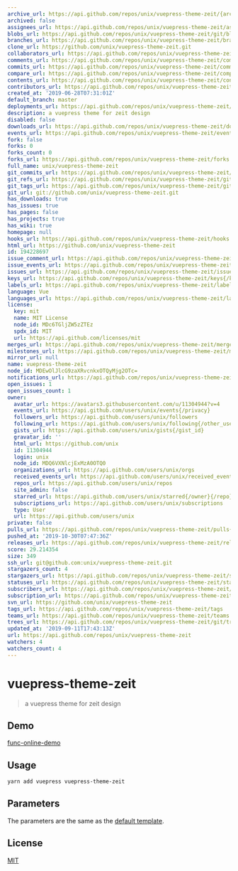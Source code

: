 ```yaml
---
archive_url: https://api.github.com/repos/unix/vuepress-theme-zeit/{archive_format}{/ref}
archived: false
assignees_url: https://api.github.com/repos/unix/vuepress-theme-zeit/assignees{/user}
blobs_url: https://api.github.com/repos/unix/vuepress-theme-zeit/git/blobs{/sha}
branches_url: https://api.github.com/repos/unix/vuepress-theme-zeit/branches{/branch}
clone_url: https://github.com/unix/vuepress-theme-zeit.git
collaborators_url: https://api.github.com/repos/unix/vuepress-theme-zeit/collaborators{/collaborator}
comments_url: https://api.github.com/repos/unix/vuepress-theme-zeit/comments{/number}
commits_url: https://api.github.com/repos/unix/vuepress-theme-zeit/commits{/sha}
compare_url: https://api.github.com/repos/unix/vuepress-theme-zeit/compare/{base}...{head}
contents_url: https://api.github.com/repos/unix/vuepress-theme-zeit/contents/{+path}
contributors_url: https://api.github.com/repos/unix/vuepress-theme-zeit/contributors
created_at: '2019-06-28T07:31:01Z'
default_branch: master
deployments_url: https://api.github.com/repos/unix/vuepress-theme-zeit/deployments
description: a vuepress theme for zeit design
disabled: false
downloads_url: https://api.github.com/repos/unix/vuepress-theme-zeit/downloads
events_url: https://api.github.com/repos/unix/vuepress-theme-zeit/events
fork: false
forks: 0
forks_count: 0
forks_url: https://api.github.com/repos/unix/vuepress-theme-zeit/forks
full_name: unix/vuepress-theme-zeit
git_commits_url: https://api.github.com/repos/unix/vuepress-theme-zeit/git/commits{/sha}
git_refs_url: https://api.github.com/repos/unix/vuepress-theme-zeit/git/refs{/sha}
git_tags_url: https://api.github.com/repos/unix/vuepress-theme-zeit/git/tags{/sha}
git_url: git://github.com/unix/vuepress-theme-zeit.git
has_downloads: true
has_issues: true
has_pages: false
has_projects: true
has_wiki: true
homepage: null
hooks_url: https://api.github.com/repos/unix/vuepress-theme-zeit/hooks
html_url: https://github.com/unix/vuepress-theme-zeit
id: 194228697
issue_comment_url: https://api.github.com/repos/unix/vuepress-theme-zeit/issues/comments{/number}
issue_events_url: https://api.github.com/repos/unix/vuepress-theme-zeit/issues/events{/number}
issues_url: https://api.github.com/repos/unix/vuepress-theme-zeit/issues{/number}
keys_url: https://api.github.com/repos/unix/vuepress-theme-zeit/keys{/key_id}
labels_url: https://api.github.com/repos/unix/vuepress-theme-zeit/labels{/name}
language: Vue
languages_url: https://api.github.com/repos/unix/vuepress-theme-zeit/languages
license:
  key: mit
  name: MIT License
  node_id: MDc6TGljZW5zZTEz
  spdx_id: MIT
  url: https://api.github.com/licenses/mit
merges_url: https://api.github.com/repos/unix/vuepress-theme-zeit/merges
milestones_url: https://api.github.com/repos/unix/vuepress-theme-zeit/milestones{/number}
mirror_url: null
name: vuepress-theme-zeit
node_id: MDEwOlJlcG9zaXRvcnkxOTQyMjg2OTc=
notifications_url: https://api.github.com/repos/unix/vuepress-theme-zeit/notifications{?since,all,participating}
open_issues: 1
open_issues_count: 1
owner:
  avatar_url: https://avatars3.githubusercontent.com/u/11304944?v=4
  events_url: https://api.github.com/users/unix/events{/privacy}
  followers_url: https://api.github.com/users/unix/followers
  following_url: https://api.github.com/users/unix/following{/other_user}
  gists_url: https://api.github.com/users/unix/gists{/gist_id}
  gravatar_id: ''
  html_url: https://github.com/unix
  id: 11304944
  login: unix
  node_id: MDQ6VXNlcjExMzA0OTQ0
  organizations_url: https://api.github.com/users/unix/orgs
  received_events_url: https://api.github.com/users/unix/received_events
  repos_url: https://api.github.com/users/unix/repos
  site_admin: false
  starred_url: https://api.github.com/users/unix/starred{/owner}{/repo}
  subscriptions_url: https://api.github.com/users/unix/subscriptions
  type: User
  url: https://api.github.com/users/unix
private: false
pulls_url: https://api.github.com/repos/unix/vuepress-theme-zeit/pulls{/number}
pushed_at: '2019-10-30T07:47:36Z'
releases_url: https://api.github.com/repos/unix/vuepress-theme-zeit/releases{/id}
score: 29.214354
size: 349
ssh_url: git@github.com:unix/vuepress-theme-zeit.git
stargazers_count: 4
stargazers_url: https://api.github.com/repos/unix/vuepress-theme-zeit/stargazers
statuses_url: https://api.github.com/repos/unix/vuepress-theme-zeit/statuses/{sha}
subscribers_url: https://api.github.com/repos/unix/vuepress-theme-zeit/subscribers
subscription_url: https://api.github.com/repos/unix/vuepress-theme-zeit/subscription
svn_url: https://github.com/unix/vuepress-theme-zeit
tags_url: https://api.github.com/repos/unix/vuepress-theme-zeit/tags
teams_url: https://api.github.com/repos/unix/vuepress-theme-zeit/teams
trees_url: https://api.github.com/repos/unix/vuepress-theme-zeit/git/trees{/sha}
updated_at: '2019-09-11T17:43:13Z'
url: https://api.github.com/repos/unix/vuepress-theme-zeit
watchers: 4
watchers_count: 4
---
```


# vuepress-theme-zeit

> a vuepress theme for zeit design

## Demo

[func-online-demo](https://func.lambdas.dev/)

## Usage

```bash
yarn add vuepress vuepress-theme-zeit
```

## Parameters

The parameters are the same as the [default template](https://vuepress.vuejs.org/default-theme-config/#homepage).

## License
[MIT](https://raw.githubusercontent.com/witt/vuepress-theme-zeit/master/LICENSE)
